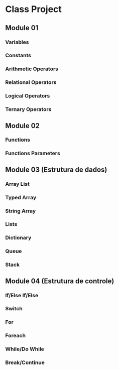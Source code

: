 # Class Project

## Module 01
### Variables
### Constants
### Arithmetic Operators
### Relational Operators
### Logical Operators
### Ternary Operators

## Module 02
### Functions
### Functions Parameters

## Module 03 (Estrutura de dados)
### Array List
### Typed Array
### String Array
### Lists
### Dictionary
### Queue
### Stack

## Module 04 (Estrutura de controle)
### If/Else If/Else
### Switch
### For
### Foreach
### While/Do While
### Break/Continue